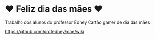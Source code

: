 # :heart: Feliz dia das mães :heart:

Trabalho dos alunos do professor Edney Cartão gamer de dia das mães

https://github.com/profedney/mae/wiki
